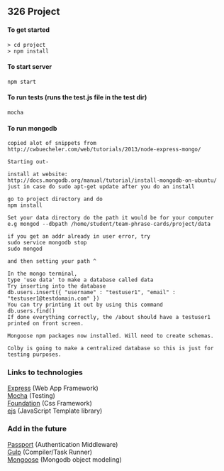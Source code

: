 ## 326 Project

#### To get started
```
> cd project
> npm install

```
#### To start server
```
npm start
```

#### To run tests (runs the test.js file in the test dir)
```
mocha
```

#### To run mongodb
```
copied alot of snippets from 
http://cwbuecheler.com/web/tutorials/2013/node-express-mongo/

Starting out-

install at website:
http://docs.mongodb.org/manual/tutorial/install-mongodb-on-ubuntu/
just in case do sudo apt-get update after you do an install

go to project directory and do
npm install

Set your data directory do the path it would be for your computer
e.g mongod --dbpath /home/student/team-phrase-cards/project/data

if you get an addr already in user error, try
sudo service mongodb stop
sudo mongod

and then setting your path ^

In the mongo terminal, 
type 'use data' to make a database called data
Try inserting into the database
db.users.insert({ "username" : "testuser1", "email" : "testuser1@testdomain.com" })
You can try printing it out by using this command
db.users.find()
If done everything correctly, the /about should have a testuser1 printed on front screen.

Mongoose npm packages now installed. Will need to create schemas.

Colby is going to make a centralized database so this is just for testing purposes.
```




### Links to technologies
[Express](http://expressjs.com/) (Web App Framework)<br>
[Mocha](http://visionmedia.github.io/mocha/) (Testing)<br>
[Foundation](http://foundation.zurb.com/) (Css Framework)<br>
[ejs](http://www.embeddedjs.com/) (JavaScript Template library)

### Add in the future
[Passport](http://passportjs.org/) (Authentication Middleware)<br>
[Gulp](http://gulpjs.com/) (Compiler/Task Runner)<br>
[Mongoose](http://mongoosejs.com/) (Mongodb object modeling)
